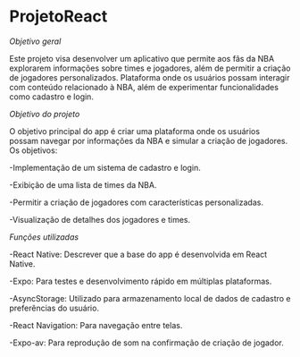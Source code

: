 # ProjetoReact

*Objetivo geral*

Este projeto visa desenvolver um aplicativo que permite aos fãs da NBA explorarem informações sobre times e jogadores, além de permitir a criação de jogadores personalizados. Plataforma onde os usuários possam interagir com conteúdo relacionado à NBA, além de experimentar funcionalidades como cadastro e login.

*Objetivo do projeto*

O objetivo principal do app é criar uma plataforma onde os usuários possam navegar por informações da NBA e simular a criação de jogadores. Os objetivos:

-Implementação de um sistema de cadastro e login.

-Exibição de uma lista de times da NBA.

-Permitir a criação de jogadores com características personalizadas.

-Visualização de detalhes dos jogadores e times.

*Funções utilizadas*

-React Native: Descrever que a base do app é desenvolvida em React Native.

-Expo: Para testes e desenvolvimento rápido em múltiplas plataformas.

-AsyncStorage: Utilizado para armazenamento local de dados de cadastro e preferências do usuário.

-React Navigation: Para navegação entre telas.

-Expo-av: Para reprodução de som na confirmação de criação de jogador.


